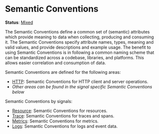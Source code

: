 # Semantic Conventions

**Status**: [Mixed][DocumentStatus]

The Semantic Conventions define a common set of (semantic) attributes which provide meaning to data when collecting, producing and consuming it. 
The Semantic Conventions specify attribute names, types, meaning and valid values, and provide descriptions and example usage.
The benefit to using Semantic Conventions is in following a common naming scheme that can be standardized across a codebase, libraries, and platforms. This allows easier correlation and consumption of data.

Semantic Conventions are defined for the following areas:
* [HTTP](http/README.md): Semantic Conventions for HTTP client and server operations.
* *Other areas can be found in the signal specific Semantic Conventions below*

Semantic Conventions by signals:
* [Resource](resource/semantic_conventions/README.md): Semantic Conventions for resources.
* [Trace](trace/semantic_conventions/README.md): Semantic Conventions for traces and spans.
* [Metrics](metrics/semantic_conventions/README.md): Semantic Conventions for metrics.
* [Logs](logs/semantic_conventions/README.md): Semantic Conventions for logs and event data.

[DocumentStatus]: https://github.com/open-telemetry/opentelemetry-specification/blob/v1.21.0/specification/document-status.md
